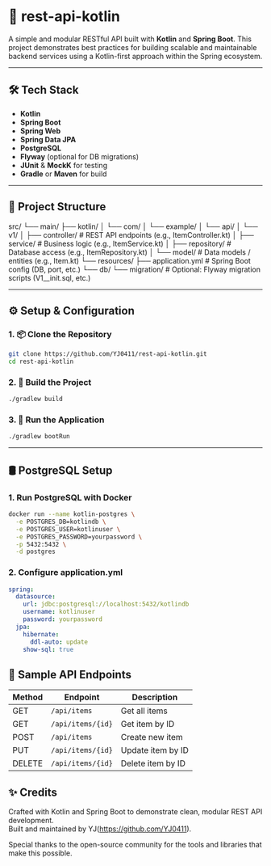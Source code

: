# 🚀 rest-api-kotlin

A simple and modular RESTful API built with **Kotlin** and **Spring Boot**. This project demonstrates best practices for building scalable and maintainable backend services using a Kotlin-first approach within the Spring ecosystem.

---

## 🛠️ Tech Stack

- **Kotlin**
- **Spring Boot**
- **Spring Web**
- **Spring Data JPA**
- **PostgreSQL**
- **Flyway** (optional for DB migrations)
- **JUnit** & **MockK** for testing
- **Gradle** or **Maven** for build

---

## 🧱 Project Structure

src/
 └── main/
     ├── kotlin/
     │   └── com/
     │       └── example/
     │           └── api/
     │               └── v1/
     │                   ├── controller/   # REST API endpoints (e.g., ItemController.kt)
     │                   ├── service/      # Business logic (e.g., ItemService.kt)
     │                   ├── repository/   # Database access (e.g., ItemRepository.kt)
     │                   └── model/        # Data models / entities (e.g., Item.kt)
     └── resources/
         ├── application.yml               # Spring Boot config (DB, port, etc.)
         └── db/
             └── migration/                # Optional: Flyway migration scripts (V1__init.sql, etc.)


---

## ⚙️ Setup & Configuration

### 1. 📦 Clone the Repository
```bash
git clone https://github.com/YJ0411/rest-api-kotlin.git
cd rest-api-kotlin
```
### 2. 🐘 Build the Project
```bash
./gradlew build
```
### 3. 🐘 Run the Application
```bash
./gradlew bootRun
```

---

## 🛢️ PostgreSQL Setup
### 1. Run PostgreSQL with Docker
```bash
docker run --name kotlin-postgres \
  -e POSTGRES_DB=kotlindb \
  -e POSTGRES_USER=kotlinuser \
  -e POSTGRES_PASSWORD=yourpassword \
  -p 5432:5432 \
  -d postgres
```
### 2. Configure application.yml
```yml
spring:
  datasource:
    url: jdbc:postgresql://localhost:5432/kotlindb
    username: kotlinuser
    password: yourpassword
  jpa:
    hibernate:
      ddl-auto: update
    show-sql: true
```

## 📡 Sample API Endpoints
| Method | Endpoint          | Description       |
| ------ | ----------------- | ----------------- |
| GET    | `/api/items`      | Get all items     |
| GET    | `/api/items/{id}` | Get item by ID    |
| POST   | `/api/items`      | Create new item   |
| PUT    | `/api/items/{id}` | Update item by ID |
| DELETE | `/api/items/{id}` | Delete item by ID |

## ✨ Credits

Crafted with Kotlin and Spring Boot to demonstrate clean, modular REST API development.  
Built and maintained by YJ(https://github.com/YJ0411).

Special thanks to the open-source community for the tools and libraries that make this possible.
